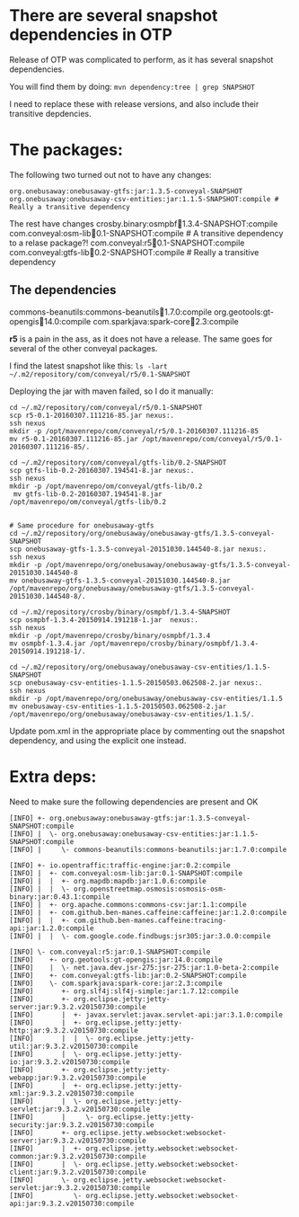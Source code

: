 # There are several snapshot dependencies in OTP

Release of OTP was complicated to perform, as it has several
snapshot dependencies.

You will find them by doing:
`mvn dependency:tree | grep SNAPSHOT`

I need to replace these with release versions, and also include their transitive
depdencies.

# The packages:

The following two turned out not to have any changes:
```
org.onebusaway:onebusaway-gtfs:jar:1.3.5-conveyal-SNAPSHOT
org.onebusaway:onebusaway-csv-entities:jar:1.1.5-SNAPSHOT:compile # Really a transitive dependency
```

The rest have changes
crosby.binary:osmpbf:jar:1.3.4-SNAPSHOT:compile
com.conveyal:osm-lib:jar:0.1-SNAPSHOT:compile # A transitive dependency to a relase package?!
com.conveyal:r5:jar:0.1-SNAPSHOT:compile
com.conveyal:gtfs-lib:jar:0.2-SNAPSHOT:compile # Really a transitive dependency

## The dependencies

commons-beanutils:commons-beanutils:jar:1.7.0:compile
org.geotools:gt-opengis:jar:14.0:compile
com.sparkjava:spark-core:jar:2.3:compile


**r5** is a pain in the ass, as it does not have a release.
The same goes for several of the other conveyal packages.

I find the latest snapshot like this:
`ls -lart ~/.m2/repository/com/conveyal/r5/0.1-SNAPSHOT`

Deploying the jar with maven failed, so I do it manually:
```
cd ~/.m2/repository/com/conveyal/r5/0.1-SNAPSHOT
scp r5-0.1-20160307.111216-85.jar nexus:.
ssh nexus
mkdir -p /opt/mavenrepo/com/conveyal/r5/0.1-20160307.111216-85
mv r5-0.1-20160307.111216-85.jar /opt/mavenrepo/com/conveyal/r5/0.1-20160307.111216-85/.

cd ~/.m2/repository/com/conveyal/gtfs-lib/0.2-SNAPSHOT
scp gtfs-lib-0.2-20160307.194541-8.jar nexus:.
ssh nexus
mkdir -p /opt/mavenrepo/om/conveyal/gtfs-lib/0.2
 mv gtfs-lib-0.2-20160307.194541-8.jar /opt/mavenrepo/om/conveyal/gtfs-lib/0.2


# Same procedure for onebusaway-gtfs
cd ~/.m2/repository/org/onebusaway/onebusaway-gtfs/1.3.5-conveyal-SNAPSHOT
scp onebusaway-gtfs-1.3.5-conveyal-20151030.144540-8.jar nexus:.
ssh nexus
mkdir -p /opt/mavenrepo/org/onebusaway/onebusaway-gtfs/1.3.5-conveyal-20151030.144540-8
mv onebusaway-gtfs-1.3.5-conveyal-20151030.144540-8.jar /opt/mavenrepo/org/onebusaway/onebusaway-gtfs/1.3.5-conveyal-20151030.144540-8/.

cd ~/.m2/repository/crosby/binary/osmpbf/1.3.4-SNAPSHOT
scp osmpbf-1.3.4-20150914.191218-1.jar  nexus:.
ssh nexus
mkdir -p /opt/mavenrepo/crosby/binary/osmpbf/1.3.4
mv osmpbf-1.3.4.jar /opt/mavenrepo/crosby/binary/osmpbf/1.3.4-20150914.191218-1/.

cd ~/.m2/repository/org/onebusaway/onebusaway-csv-entities/1.1.5-SNAPSHOT
scp onebusaway-csv-entities-1.1.5-20150503.062508-2.jar nexus:.
ssh nexus
mkdir -p /opt/mavenrepo/org/onebusaway/onebusaway-csv-entities/1.1.5
mv onebusaway-csv-entities-1.1.5-20150503.062508-2.jar /opt/mavenrepo/org/onebusaway/onebusaway-csv-entities/1.1.5/.
```


Update pom.xml in the appropriate place by commenting out the snapshot
dependency, and using the explicit one instead.


# Extra deps:

Need to make sure the following dependencies are present and OK

```
[INFO] +- org.onebusaway:onebusaway-gtfs:jar:1.3.5-conveyal-SNAPSHOT:compile
[INFO] |  \- org.onebusaway:onebusaway-csv-entities:jar:1.1.5-SNAPSHOT:compile
[INFO] |     \- commons-beanutils:commons-beanutils:jar:1.7.0:compile
```

```
[INFO] +- io.opentraffic:traffic-engine:jar:0.2:compile
[INFO] |  +- com.conveyal:osm-lib:jar:0.1-SNAPSHOT:compile
[INFO] |  |  +- org.mapdb:mapdb:jar:1.0.6:compile
[INFO] |  |  \- org.openstreetmap.osmosis:osmosis-osm-binary:jar:0.43.1:compile
[INFO] |  +- org.apache.commons:commons-csv:jar:1.1:compile
[INFO] |  +- com.github.ben-manes.caffeine:caffeine:jar:1.2.0:compile
[INFO] |  |  +- com.github.ben-manes.caffeine:tracing-api:jar:1.2.0:compile
[INFO] |  |  \- com.google.code.findbugs:jsr305:jar:3.0.0:compile
```

```
[INFO] \- com.conveyal:r5:jar:0.1-SNAPSHOT:compile
[INFO]    +- org.geotools:gt-opengis:jar:14.0:compile
[INFO]    |  \- net.java.dev.jsr-275:jsr-275:jar:1.0-beta-2:compile
[INFO]    +- com.conveyal:gtfs-lib:jar:0.2-SNAPSHOT:compile
[INFO]    \- com.sparkjava:spark-core:jar:2.3:compile
[INFO]       +- org.slf4j:slf4j-simple:jar:1.7.12:compile
[INFO]       +- org.eclipse.jetty:jetty-server:jar:9.3.2.v20150730:compile
[INFO]       |  +- javax.servlet:javax.servlet-api:jar:3.1.0:compile
[INFO]       |  +- org.eclipse.jetty:jetty-http:jar:9.3.2.v20150730:compile
[INFO]       |  |  \- org.eclipse.jetty:jetty-util:jar:9.3.2.v20150730:compile
[INFO]       |  \- org.eclipse.jetty:jetty-io:jar:9.3.2.v20150730:compile
[INFO]       +- org.eclipse.jetty:jetty-webapp:jar:9.3.2.v20150730:compile
[INFO]       |  +- org.eclipse.jetty:jetty-xml:jar:9.3.2.v20150730:compile
[INFO]       |  \- org.eclipse.jetty:jetty-servlet:jar:9.3.2.v20150730:compile
[INFO]       |     \- org.eclipse.jetty:jetty-security:jar:9.3.2.v20150730:compile
[INFO]       +- org.eclipse.jetty.websocket:websocket-server:jar:9.3.2.v20150730:compile
[INFO]       |  +- org.eclipse.jetty.websocket:websocket-common:jar:9.3.2.v20150730:compile
[INFO]       |  \- org.eclipse.jetty.websocket:websocket-client:jar:9.3.2.v20150730:compile
[INFO]       \- org.eclipse.jetty.websocket:websocket-servlet:jar:9.3.2.v20150730:compile
[INFO]          \- org.eclipse.jetty.websocket:websocket-api:jar:9.3.2.v20150730:compile
```
